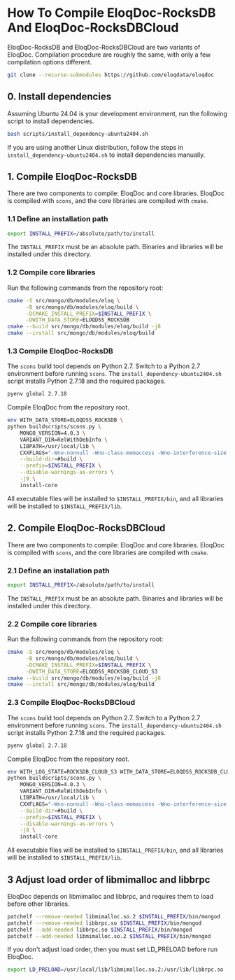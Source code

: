 # How To Compile EloqDoc-RocksDB And EloqDoc-RocksDBCloud

EloqDoc-RocksDB and EloqDoc-RocksDBCloud are two variants of EloqDoc. Compilation procedure are roughly the same, with only a few compilation options different.

```bash
git clone --recurse-submodules https://github.com/eloqdata/eloqdoc
```

## 0. Install dependencies

Assuming Ubuntu 24.04 is your development environment, run the following script to install dependencies.

```bash
bash scripts/install_dependency-ubuntu2404.sh
```

If you are using another Linux distribution, follow the steps in `install_dependency-ubuntu2404.sh` to install dependencies manually.

## 1. Compile EloqDoc-RocksDB

There are two components to compile: EloqDoc and core libraries. EloqDoc is compiled with `scons`, and the core libraries are compiled with `cmake`.

### 1.1 Define an installation path

```bash
export INSTALL_PREFIX=/absolute/path/to/install
```

The `INSTALL_PREFIX` must be an absolute path. Binaries and libraries will be installed under this directory.

### 1.2 Compile core libraries

Run the following commands from the repository root:

```bash
cmake -S src/mongo/db/modules/eloq \
      -B src/mongo/db/modules/eloq/build \
      -DCMAKE_INSTALL_PREFIX=$INSTALL_PREFIX \
      -DWITH_DATA_STORE=ELOQDSS_ROCKSDB
cmake --build src/mongo/db/modules/eloq/build -j8
cmake --install src/mongo/db/modules/eloq/build
```

### 1.3 Compile EloqDoc-RocksDB

The `scons` build tool depends on Python 2.7. Switch to a Python 2.7 environment before running `scons`. The `install_dependency-ubuntu2404.sh` script installs Python 2.7.18 and the required packages.

```bash
pyenv global 2.7.18
```

Compile EloqDoc from the repository root.

```bash
env WITH_DATA_STORE=ELOQDSS_ROCKSDB \
python buildscripts/scons.py \
    MONGO_VERSION=4.0.3 \
    VARIANT_DIR=RelWithDebInfo \
    LIBPATH=/usr/local/lib \
    CXXFLAGS="-Wno-nonnull -Wno-class-memaccess -Wno-interference-size -Wno-redundant-move" \
    --build-dir=#build \
    --prefix=$INSTALL_PREFIX \
    --disable-warnings-as-errors \
    -j8 \
    install-core
```

All executable files will be installed to `$INSTALL_PREFIX/bin`, and all libraries will be installed to `$INSTALL_PREFIX/lib`.

## 2. Compile EloqDoc-RocksDBCloud

There are two components to compile: EloqDoc and core libraries. EloqDoc is compiled with `scons`, and the core libraries are compiled with `cmake`.

### 2.1 Define an installation path

```bash
export INSTALL_PREFIX=/absolute/path/to/install
```

The `INSTALL_PREFIX` must be an absolute path. Binaries and libraries will be installed under this directory.

### 2.2 Compile core libraries

Run the following commands from the repository root:

```bash
cmake -S src/mongo/db/modules/eloq \
      -B src/mongo/db/modules/eloq/build \
      -DCMAKE_INSTALL_PREFIX=$INSTALL_PREFIX \
      -DWITH_DATA_STORE=ELOQDSS_ROCKSDB_CLOUD_S3
cmake --build src/mongo/db/modules/eloq/build -j8
cmake --install src/mongo/db/modules/eloq/build
```

### 2.3 Compile EloqDoc-RocksDBCloud

The `scons` build tool depends on Python 2.7. Switch to a Python 2.7 environment before running `scons`. The `install_dependency-ubuntu2404.sh` script installs Python 2.7.18 and the required packages.

```bash
pyenv global 2.7.18
```

Compile EloqDoc from the repository root.

```bash
env WITH_LOG_STATE=ROCKSDB_CLOUD_S3 WITH_DATA_STORE=ELOQDSS_ROCKSDB_CLOUD_S3 \
python buildscripts/scons.py \
    MONGO_VERSION=4.0.3 \
    VARIANT_DIR=RelWithDebInfo \
    LIBPATH=/usr/local/lib \
    CXXFLAGS="-Wno-nonnull -Wno-class-memaccess -Wno-interference-size -Wno-redundant-move" \
    --build-dir=#build \
    --prefix=$INSTALL_PREFIX \
    --disable-warnings-as-errors \
    -j8 \
    install-core
```

All executable files will be installed to `$INSTALL_PREFIX/bin`, and all libraries will be installed to `$INSTALL_PREFIX/lib`.

## 3 Adjust load order of libmimalloc and libbrpc

EloqDoc depends on libmimalloc and libbrpc, and requires them to load before other libraries.

```bash
patchelf --remove-needed libmimalloc.so.2 $INSTALL_PREFIX/bin/mongod
patchelf --remove-needed libbrpc.so $INSTALL_PREFIX/bin/mongod
patchelf --add-needed libbrpc.so $INSTALL_PREFIX/bin/mongod
patchelf --add-needed libmimalloc.so.2 $INSTALL_PREFIX/bin/mongod
```

If you don't adjust load order, then you must set LD_PRELOAD before run EloqDoc.

```bash
export LD_PRELOAD=/usr/local/lib/libmimalloc.so.2:/usr/lib/libbrpc.so
```
